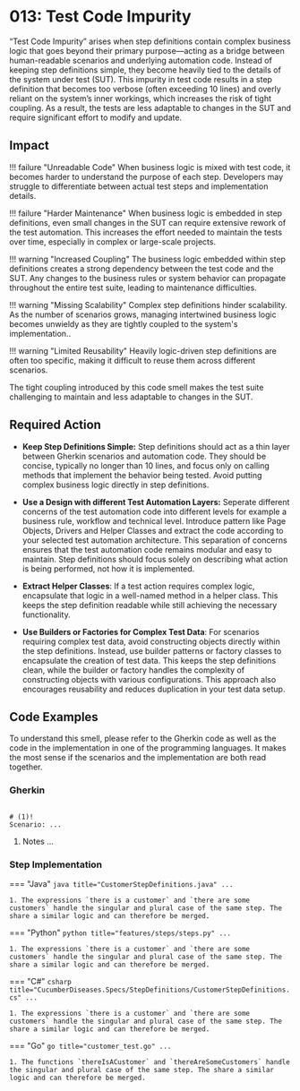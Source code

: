 # 013: Test Code Impurity
“Test Code Impurity” arises when step definitions contain complex business logic that goes beyond their primary purpose—acting as a bridge between human-readable scenarios and underlying automation code. Instead of keeping step definitions simple, they become heavily tied to the details of the system under test (SUT). This impurity in test code results in a step definition that becomes too verbose (often exceeding 10 lines) and overly reliant on the system’s inner workings, which increases the risk of tight coupling. As a result, the tests are less adaptable to changes in the SUT and require significant effort to modify and update.

## Impact

!!! failure "Unreadable Code"
    When business logic is mixed with test code, it becomes harder to understand the purpose of each step. Developers may struggle to differentiate between actual test steps and implementation details.

!!! failure "Harder Maintenance"
    When business logic is embedded in step definitions, even small changes in the SUT can require extensive rework of the test automation. This increases the effort needed to maintain the tests over time, especially in complex or large-scale projects.
    
!!! warning "Increased Coupling"
    The business logic embedded within step definitions creates a strong dependency between the test code and the SUT. Any changes to the business rules or system behavior can propagate throughout the entire test suite, leading to maintenance difficulties.

!!! warning "Missing Scalability"
    Complex step definitions hinder scalability. As the number of scenarios grows, managing intertwined business logic becomes unwieldy as they are tightly coupled to the system's implementation..

!!! warning "Limited Reusability"
    Heavily logic-driven step definitions are often too specific, making it difficult to reuse them across different scenarios.

The tight coupling introduced by this code smell makes the test suite challenging to maintain and less adaptable to changes in the SUT.

## Required Action

* **Keep Step Definitions Simple:** Step definitions should act as a thin layer between Gherkin scenarios and automation code. They should be concise, typically no longer than 10 lines, and focus only on calling methods that implement the behavior being tested. Avoid putting complex business logic directly in step definitions.

* **Use a Design with different Test Automation Layers:** Seperate different concerns of the test automation code into different levels for example a business rule, workflow and technical level. Introduce pattern like Page Objects, Drivers and Helper Classes and extract the code according to your selected test automation architecture. This separation of concerns ensures that the test automation code remains modular and easy to maintain. Step definitions should focus solely on describing what action is being performed, not how it is implemented.

* **Extract Helper Classes**: If a test action requires complex logic, encapsulate that logic in a well-named method in a helper class. This keeps the step definition readable while still achieving the necessary functionality.

* **Use Builders or Factories for Complex Test Data**: For scenarios requiring complex test data, avoid constructing objects directly within the step definitions. Instead, use builder patterns or factory classes to encapsulate the creation of test data. This keeps the step definitions clean, while the builder or factory handles the complexity of constructing objects with various configurations. This approach also encourages reusability and reduces duplication in your test data setup.


## Code Examples
To understand this smell, please refer to the Gherkin code as well as the code in the implementation in one of the programming languages. It makes the most sense if the scenarios and the implementation are both read together.

### Gherkin
```gherkin title="Customer.feature"

# (1)!
Scenario: ...

```

1. Notes ...

### Step Implementation
=== "Java"
    ```java title="CustomerStepDefinitions.java"
    ...
    ```

    1. The expressions `there is a customer` and `there are some customers` handle the singular and plural case of the same step. The share a similar logic and can therefore be merged.
    
=== "Python"
    ```python title="features/steps/steps.py"
    ...
    ```

    1. The expressions `there is a customer` and `there are some customers` handle the singular and plural case of the same step. The share a similar logic and can therefore be merged.


=== "C#"
    ```csharp title="CucumberDiseases.Specs/StepDefinitions/CustomerStepDefinitions.cs"
    ...
    ```

    1. The expressions `there is a customer` and `there are some customers` handle the singular and plural case of the same step. The share a similar logic and can therefore be merged.

=== "Go"
    ```go title="customer_test.go"
    ...
    ```

    1. The functions `thereIsACustomer` and `thereAreSomeCustomers` handle the singular and plural case of the same step. The share a similar logic and can therefore be merged.
